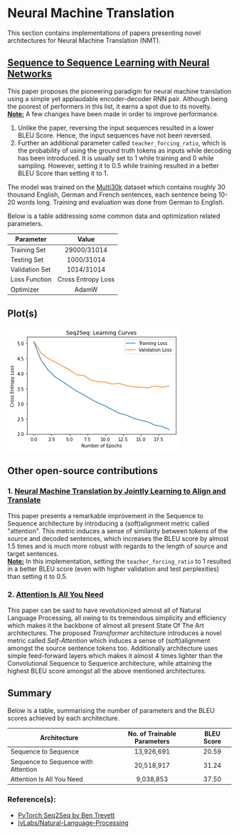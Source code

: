 # Neural Machine Translation

This section contains implementations of papers presenting novel architectures for Neural Machine Translation (NMT).

## [Sequence to Sequence Learning with Neural Networks](https://github.com/ThanmayJ/neural-machine-translation/blob/main/seq2seq-pytorch.ipynb)
This paper proposes the pioneering paradigm for neural machine translation using a simple yet applaudable encoder-decoder RNN pair. Although being the poorest of performers in this list, it earns a spot due to its novelty.\
**<ins>Note:</ins>** A few changes have been made in order to improve performance.
1. Unlike the paper, reversing the input sequences resulted in a lower BLEU Score. Hence, the input sequences have not been reversed.
2. Further an additional parameter called ```teacher_forcing_ratio```, which is the probability of using the ground truth tokens as inputs while decoding has been introduced. It is usually set to 1 while training and 0 while sampling. However, setting it to 0.5 while training resulted in a better BLEU Score than setting it to 1.

The model was trained on the [Multi30k](https://arxiv.org/abs/1605.00459) dataset which contains roughly 30 thousand English, German and French sentences, each sentence being 10-20 words long. Training and evaluation was done from German to English.

Below is a table addressing some common data and optimization related parameters.

| Parameter      |       Value        |
| -------------- |:------------------:|
| Training Set   |    29000/31014     |
| Testing Set    |     1000/31014     |
| Validation Set |     1014/31014     |
| Loss Function  | Cross Entropy Loss |
| Optimizer      |       AdamW        |

## Plot(s)

<img src = "https://github.com/ThanmayJ/neural-machine-translation/blob/main/Seq2Seq.png?raw=true"/>


## Other open-source contributions

### 1. [Neural Machine Translation by Jointly Learning to Align and Translate](https://github.com/IvLabs/Natural-Language-Processing/blob/master/neural_machine_translation/notebooks/Seq2Seq_with_Attention.ipynb)
This paper presents a remarkable improvement in the Sequence to Sequence architecture by introducing a (soft)alignment metric called "attention". This metric induces a sense of similarity between tokens of the source and decoded sentences, which increases the BLEU score by almost 1.5 times and is much more robust with regards to the length of source and target sentences.\
**<ins>Note:</ins>** In this implementation, setting the ```teacher_forcing_ratio``` to 1 resulted in a better BLEU score (even with higher validation and test perplexities) than setting it to 0.5.

### 2. [Attention Is All You Need](https://github.com/IvLabs/Natural-Language-Processing/blob/master/neural_machine_translation/notebooks/Attention_Is_All_You_Need.ipynb)
This paper can be said to have revolutionized almost all of Natural Language Processing, all owing to its tremendous simplicity and efficiency which makes it the backbone of almost all present State Of The Art architectures. The proposed *Transformer* architecture introduces a novel metric called *Self-Attention* which induces a sense of (soft)alignment amongst the source sentence tokens too. Additionally architecture uses simple feed-forward layers which makes it almost 4 times lighter than the Convolutional Sequence to Sequence architecture, while attaining the highest BLEU score amongst all the above mentioned architectures.


## Summary
Below is a table, summarising the number of parameters and the BLEU scores achieved by each architecture.

| Architecture                        | No. of Trainable Parameters | BLEU Score |
| ----------------------------------- |:---------------------------:|:----------:|
| Sequence to Sequence                |         13,926,691          |   20.59    |
| Sequence to Sequence with Attention |         20,518,917          |   31.24    |
| Attention Is All You Need           |          9,038,853          |   37.50    |

### Reference(s):
* [PyTorch Seq2Seq by Ben Trevett](https://github.com/bentrevett/pytorch-seq2seq)
* [IvLabs/Natural-Language-Processing](https://github.com/IvLabs/Natural-Language-Processing/tree/master/neural_machine_translation)
